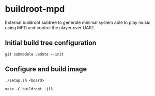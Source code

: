 # buildroot-mpd

External buildroot subtree to generate minimal system able to play music using
MPD and control the player over UART.

## Initial build tree configuration 

```
git submodule update --init
```

## Configure and build image

```
./setup.sh <board>

make -C buildroot -j16
```
